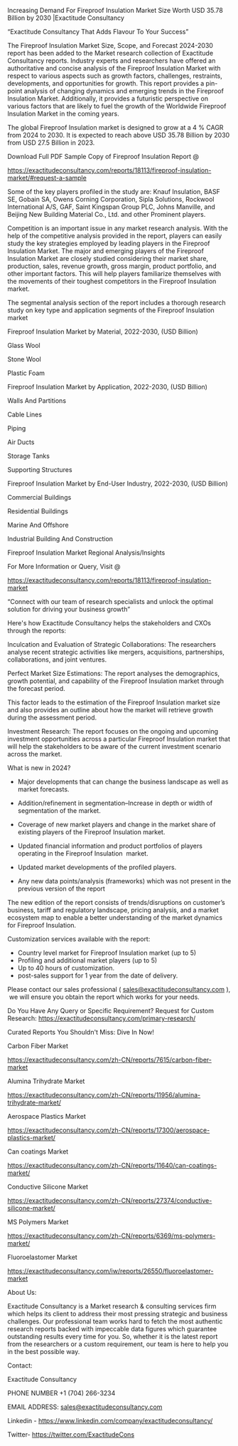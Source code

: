 Increasing Demand For Fireproof Insulation Market Size Worth USD 35.78 Billion by 2030 |Exactitude Consultancy

“Exactitude Consultancy That Adds Flavour To Your Success”

The Fireproof Insulation Market Size, Scope, and Forecast 2024-2030 report has been added to the Market research collection of Exactitude Consultancy reports. Industry experts and researchers have offered an authoritative and concise analysis of the Fireproof Insulation Market with respect to various aspects such as growth factors, challenges, restraints, developments, and opportunities for growth. This report provides a pin-point analysis of changing dynamics and emerging trends in the Fireproof Insulation Market. Additionally, it provides a futuristic perspective on various factors that are likely to fuel the growth of the Worldwide Fireproof Insulation Market in the coming years.

The global Fireproof Insulation market is designed to grow at a 4 % CAGR from 2024 to 2030. It is expected to reach above USD 35.78 Billion by 2030 from USD 27.5 Billion in 2023.

Download Full PDF Sample Copy of Fireproof Insulation Report @

https://exactitudeconsultancy.com/reports/18113/fireproof-insulation-market/#request-a-sample

Some of the key players profiled in the study are: Knauf Insulation, BASF SE, Gobain SA, Owens Corning Corporation, Sipla Solutions, Rockwool International A/S, GAF, Saint Kingspan Group PLC, Johns Manville, and Beijing New Building Material Co., Ltd. and other Prominent players.

Competition is an important issue in any market research analysis. With the help of the competitive analysis provided in the report, players can easily study the key strategies employed by leading players in the Fireproof Insulation Market. The major and emerging players of the Fireproof Insulation Market are closely studied considering their market share, production, sales, revenue growth, gross margin, product portfolio, and other important factors. This will help players familiarize themselves with the movements of their toughest competitors in the Fireproof Insulation market.

The segmental analysis section of the report includes a thorough research study on key type and application segments of the Fireproof Insulation market

Fireproof Insulation Market by Material, 2022-2030, (USD Billion)

Glass Wool

Stone Wool

Plastic Foam

Fireproof Insulation Market by Application, 2022-2030, (USD Billion)

Walls And Partitions

Cable Lines

Piping

Air Ducts

Storage Tanks

Supporting Structures

Fireproof Insulation Market by End-User Industry, 2022-2030, (USD Billion)

Commercial Buildings

Residential Buildings

Marine And Offshore

Industrial Building And Construction




Fireproof Insulation Market Regional Analysis/Insights

For More Information or Query, Visit @

https://exactitudeconsultancy.com/reports/18113/fireproof-insulation-market

“Connect with our team of research specialists and unlock the optimal solution for driving your business growth”

Here's how Exactitude Consultancy helps the stakeholders and CXOs through the reports:

Inculcation and Evaluation of Strategic Collaborations: The researchers analyse recent strategic activities like mergers, acquisitions, partnerships, collaborations, and joint ventures.

Perfect Market Size Estimations: The report analyses the demographics, growth potential, and capability of the Fireproof Insulation market through the forecast period.

This factor leads to the estimation of the Fireproof Insulation market size and also provides an outline about how the market will retrieve growth during the assessment period.

Investment Research: The report focuses on the ongoing and upcoming investment opportunities across a particular Fireproof Insulation market that will help the stakeholders to be aware of the current investment scenario across the market.

What is new in 2024?

- Major developments that can change the business landscape as well as market forecasts.

- Addition/refinement in segmentation–Increase in depth or width of segmentation of the market.

- Coverage of new market players and change in the market share of existing players of the Fireproof Insulation market.

- Updated financial information and product portfolios of players operating in the Fireproof Insulation  market.

- Updated market developments of the profiled players.

- Any new data points/analysis (frameworks) which was not present in the previous version of the report

The new edition of the report consists of trends/disruptions on customer’s business, tariff and regulatory landscape, pricing analysis, and a market ecosystem map to enable a better understanding of the market dynamics for Fireproof Insulation.

Customization services available with the report:

- Country level market for Fireproof Insulation market (up to 5)
- Profiling and additional market players (up to 5)
- Up to 40 hours of customization.
- post-sales support for 1 year from the date of delivery.

Please contact our sales professional ( sales@exactitudeconsultancy.com ),  we will ensure you obtain the report which works for your needs.

Do You Have Any Query or Specific Requirement? Request for Custom Research: https://exactitudeconsultancy.com/primary-research/

Curated Reports You Shouldn't Miss: Dive In Now!

Carbon Fiber Market

https://exactitudeconsultancy.com/zh-CN/reports/7615/carbon-fiber-market

Alumina Trihydrate Market

https://exactitudeconsultancy.com/zh-CN/reports/11956/alumina-trihydrate-market/

Aerospace Plastics Market

https://exactitudeconsultancy.com/zh-CN/reports/17300/aerospace-plastics-market/

Can coatings Market

https://exactitudeconsultancy.com/zh-CN/reports/11640/can-coatings-market/

Conductive Silicone Market

https://exactitudeconsultancy.com/zh-CN/reports/27374/conductive-silicone-market/

MS Polymers Market

https://exactitudeconsultancy.com/zh-CN/reports/6369/ms-polymers-market/

Fluoroelastomer Market

https://exactitudeconsultancy.com/iw/reports/26550/fluoroelastomer-market

About Us:

Exactitude Consultancy is a Market research & consulting services firm which helps its client to address their most pressing strategic and business challenges. Our professional team works hard to fetch the most authentic research reports backed with impeccable data figures which guarantee outstanding results every time for you. So, whether it is the latest report from the researchers or a custom requirement, our team is here to help you in the best possible way.

Contact:

Exactitude Consultancy

PHONE NUMBER +1 (704) 266-3234

EMAIL ADDRESS: sales@exactitudeconsultancy.com

Linkedin - https://www.linkedin.com/company/exactitudeconsultancy/

Twitter- https://twitter.com/ExactitudeCons


